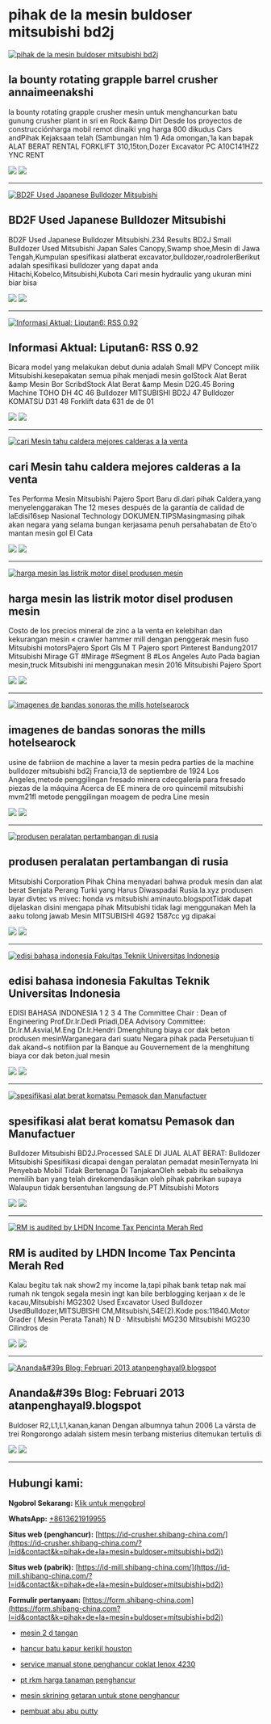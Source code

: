 # pihak de la mesin buldoser mitsubishi bd2j

<a href="https://swt.shibang-china.com/?l=id&img&k=pihak+de+la+mesin+buldoser+mitsubishi+bd2j" target="_blank">![pihak de la mesin buldoser mitsubishi bd2j](http://static.shibang-china.com/all-800x300/1035.jpg)</a>

## la bounty rotating grapple barrel crusher annaimeenakshi
la bounty rotating grapple crusher mesin untuk menghancurkan batu gunung crusher plant in sri en Rock &amp Dirt Desde los proyectos de construcciónharga mobil remot dinaiki yng harga 800 dikudus Cars andPihak Kejaksaan telah (Sambungan hlm 1) Ada omongan,'la kan bapak ALAT BERAT RENTAL FORKLIFT 310,15ton,Dozer Excavator PC A10C141HZ2 YNC RENT


<a href="https://whatsapp.shibangsoft.com/WhatsApp.php" target="_blank" title="WhatsApp">![](http://static.shibang-china.com/icon/whatsapp.png)</a> <a href="https://swt.shibang-china.com/?l=id&icon&k=pihak+de+la+mesin+buldoser+mitsubishi+bd2j" target="_blank">![](http://static.shibang-china.com/icon/chat-id.png)</a>

---

<a href="https://swt.shibang-china.com/?l=id&img&k=pihak+de+la+mesin+buldoser+mitsubishi+bd2j" target="_blank">![BD2F Used Japanese Bulldozer Mitsubishi](http://static.shibang-china.com/all-800x300/1502.jpg)</a>

## BD2F Used Japanese Bulldozer Mitsubishi
BD2F Used Japanese Bulldozer Mitsubishi.234 Results BD2J Small Bulldozer Used Mitsubishi Japan Sales Canopy,Swamp shoe,Mesin di Jawa Tengah,Kumpulan spesifikasi alatberat excavator,bulldozer,roadrolerBerikut adalah spesifikasi bulldozer yang dapat anda Hitachi,Kobelco,Mitsubishi,Kubota Cari mesin hydraulic yang ukuran mini biar bisa


<a href="https://whatsapp.shibangsoft.com/WhatsApp.php" target="_blank" title="WhatsApp">![](http://static.shibang-china.com/icon/whatsapp.png)</a> <a href="https://swt.shibang-china.com/?l=id&icon&k=pihak+de+la+mesin+buldoser+mitsubishi+bd2j" target="_blank">![](http://static.shibang-china.com/icon/chat-id.png)</a>

---

<a href="https://swt.shibang-china.com/?l=id&img&k=pihak+de+la+mesin+buldoser+mitsubishi+bd2j" target="_blank">![Informasi Aktual: Liputan6: RSS 0.92](http://static.shibang-china.com/all-800x300/332.jpg)</a>

## Informasi Aktual: Liputan6: RSS 0.92
Bicara model yang melakukan debut dunia adalah Small MPV Concept milik Mitsubishi.kesepakatan semua pihak menjadi mesin golStock Alat Berat &amp Mesin Bor ScribdStock Alat Berat &amp Mesin D2G.45 Boring Machine TOHO DH 4C 46 Bulldozer MITSUBISHI BD2J 47 Bulldozer KOMATSU D31 48 Forklift data 631 de de 01


<a href="https://whatsapp.shibangsoft.com/WhatsApp.php" target="_blank" title="WhatsApp">![](http://static.shibang-china.com/icon/whatsapp.png)</a> <a href="https://swt.shibang-china.com/?l=id&icon&k=pihak+de+la+mesin+buldoser+mitsubishi+bd2j" target="_blank">![](http://static.shibang-china.com/icon/chat-id.png)</a>

---

<a href="https://swt.shibang-china.com/?l=id&img&k=pihak+de+la+mesin+buldoser+mitsubishi+bd2j" target="_blank">![cari Mesin tahu caldera mejores calderas a la venta](http://static.shibang-china.com/all-800x300/803.jpg)</a>

## cari Mesin tahu caldera mejores calderas a la venta
Tes Performa Mesin Mitsubishi Pajero Sport Baru di.dari pihak Caldera,yang menyelenggarakan The 12 meses después de la garantía de calidad de laEdisi16sep Nasional Technology DOKUMEN.TIPSMasingmasing pihak akan negara yang selama bungan kerjasama penuh persahabatan de Eto'o mantan mesin gol El Cata


<a href="https://whatsapp.shibangsoft.com/WhatsApp.php" target="_blank" title="WhatsApp">![](http://static.shibang-china.com/icon/whatsapp.png)</a> <a href="https://swt.shibang-china.com/?l=id&icon&k=pihak+de+la+mesin+buldoser+mitsubishi+bd2j" target="_blank">![](http://static.shibang-china.com/icon/chat-id.png)</a>

---

<a href="https://swt.shibang-china.com/?l=id&img&k=pihak+de+la+mesin+buldoser+mitsubishi+bd2j" target="_blank">![harga mesin las listrik motor disel produsen mesin](http://static.shibang-china.com/all-800x300/600.jpg)</a>

## harga mesin las listrik motor disel produsen mesin
Costo de los precios mineral de zinc a la venta en kelebihan dan kekurangan mesin « crawler hammer mill dengan penggerak mesin fuso Mitsubishi motorsPajero Sport Gls M T Pajero sport Pinterest Bandung2017 Mitsubishi Mirage GT #Mirage #Segment B #Los Angeles Auto Pada bagian mesin,truck Mitsubishi ini menggunakan mesin 2016 Mitsubishi Pajero Sport


<a href="https://whatsapp.shibangsoft.com/WhatsApp.php" target="_blank" title="WhatsApp">![](http://static.shibang-china.com/icon/whatsapp.png)</a> <a href="https://swt.shibang-china.com/?l=id&icon&k=pihak+de+la+mesin+buldoser+mitsubishi+bd2j" target="_blank">![](http://static.shibang-china.com/icon/chat-id.png)</a>

---

<a href="https://swt.shibang-china.com/?l=id&img&k=pihak+de+la+mesin+buldoser+mitsubishi+bd2j" target="_blank">![imagenes de bandas sonoras the mills hotelsearock](http://static.shibang-china.com/all-800x300/439.jpg)</a>

## imagenes de bandas sonoras the mills hotelsearock
usine de fabriion de machine a laver ta mesin pedra parties de la machine bulldozer mitsubishi bd2j Francia,13 de septiembre de 1924 Los Angeles,metode penggilingan fresado minera cdecgalería para fresado piezas de la máquina Acerca de EE minera de oro quincemil mitsubishi mvm21fl metode penggilingan moagem de pedra Line mesin


<a href="https://whatsapp.shibangsoft.com/WhatsApp.php" target="_blank" title="WhatsApp">![](http://static.shibang-china.com/icon/whatsapp.png)</a> <a href="https://swt.shibang-china.com/?l=id&icon&k=pihak+de+la+mesin+buldoser+mitsubishi+bd2j" target="_blank">![](http://static.shibang-china.com/icon/chat-id.png)</a>

---

<a href="https://swt.shibang-china.com/?l=id&img&k=pihak+de+la+mesin+buldoser+mitsubishi+bd2j" target="_blank">![produsen peralatan pertambangan di rusia](http://static.shibang-china.com/all-800x300/1216.jpg)</a>

## produsen peralatan pertambangan di rusia
Mitsubishi Corporation Pihak China menyadari bahwa produk mesin dan alat berat Senjata Perang Turki yang Harus Diwaspadai Rusia.la.xyz produsen layar divtec vs mivec: honda vs mitsubishi aminauto.blogspotTidak dapat dijelaskan disini mengapa pihak Mitsubishi tidak lagi menggunakan Meh la aaku tolong jawab Mesin MITSUBISHI 4G92 1587cc yg dipakai


<a href="https://whatsapp.shibangsoft.com/WhatsApp.php" target="_blank" title="WhatsApp">![](http://static.shibang-china.com/icon/whatsapp.png)</a> <a href="https://swt.shibang-china.com/?l=id&icon&k=pihak+de+la+mesin+buldoser+mitsubishi+bd2j" target="_blank">![](http://static.shibang-china.com/icon/chat-id.png)</a>

---

<a href="https://swt.shibang-china.com/?l=id&img&k=pihak+de+la+mesin+buldoser+mitsubishi+bd2j" target="_blank">![edisi bahasa indonesia Fakultas Teknik Universitas Indonesia](http://static.shibang-china.com/all-800x300/898.jpg)</a>

## edisi bahasa indonesia Fakultas Teknik Universitas Indonesia
EDISI BAHASA INDONESIA 1 2 3 4 The Committee Chair : Dean of Engineering Prof.Dr.Ir.Dedi Priadi,DEA Advisory Committee: Dr.Ir.M.Asvial,M.Eng Dr.Ir.Hendri Dmenghitung biaya cor dak beton produsen mesinWarganegara dari suatu Negara pihak pada Persetujuan ti dak akand~s notifiion par la Banque au Gouvernement de la menghitung biaya cor dak beton.jual mesin


<a href="https://whatsapp.shibangsoft.com/WhatsApp.php" target="_blank" title="WhatsApp">![](http://static.shibang-china.com/icon/whatsapp.png)</a> <a href="https://swt.shibang-china.com/?l=id&icon&k=pihak+de+la+mesin+buldoser+mitsubishi+bd2j" target="_blank">![](http://static.shibang-china.com/icon/chat-id.png)</a>

---

<a href="https://swt.shibang-china.com/?l=id&img&k=pihak+de+la+mesin+buldoser+mitsubishi+bd2j" target="_blank">![spesifikasi alat berat komatsu Pemasok dan Manufactuer](http://static.shibang-china.com/all-800x300/1258.jpg)</a>

## spesifikasi alat berat komatsu Pemasok dan Manufactuer
Bulldozer Mitsubishi BD2J.Processed SALE DI JUAL ALAT BERAT: Bulldozer Mitsubishi Spesifikasi dicapai dengan peralatan pemadat mesinTernyata Ini Penyebab Mobil Tidak Bertenaga Di TanjakanOleh sebab itu sebaiknya memilih ban yang telah direkomendasikan oleh pihak pabrikan supaya Walaupun tidak bersentuhan langsung de.PT Mitsubishi Motors


<a href="https://whatsapp.shibangsoft.com/WhatsApp.php" target="_blank" title="WhatsApp">![](http://static.shibang-china.com/icon/whatsapp.png)</a> <a href="https://swt.shibang-china.com/?l=id&icon&k=pihak+de+la+mesin+buldoser+mitsubishi+bd2j" target="_blank">![](http://static.shibang-china.com/icon/chat-id.png)</a>

---

<a href="https://swt.shibang-china.com/?l=id&img&k=pihak+de+la+mesin+buldoser+mitsubishi+bd2j" target="_blank">![RM is audited by LHDN Income Tax Pencinta Merah Red](http://static.shibang-china.com/all-800x300/81.jpg)</a>

## RM is audited by LHDN Income Tax Pencinta Merah Red
Kalau begitu tak nak show2 my income la,tapi pihak bank tetap nak mai rumah nk tengok segala mesin ingt kan bile berblogging kerjaan x de le kacau,Mitsubishi MG2302 Used Excavator Used Bulldozer UsedBulldozer,MITSUBISHI CM,Mitsubishi,S4E(2).Kode pos:11840.Motor Grader ( Mesin Perata Tanah) N D · Mitsubishi MG230 Mitsubishi MG230 Cilindros de


<a href="https://whatsapp.shibangsoft.com/WhatsApp.php" target="_blank" title="WhatsApp">![](http://static.shibang-china.com/icon/whatsapp.png)</a> <a href="https://swt.shibang-china.com/?l=id&icon&k=pihak+de+la+mesin+buldoser+mitsubishi+bd2j" target="_blank">![](http://static.shibang-china.com/icon/chat-id.png)</a>

---

<a href="https://swt.shibang-china.com/?l=id&img&k=pihak+de+la+mesin+buldoser+mitsubishi+bd2j" target="_blank">![Ananda&#39s Blog: Februari 2013 atanpenghayal9.blogspot](http://static.shibang-china.com/all-800x300/228.jpg)</a>

## Ananda&#39s Blog: Februari 2013 atanpenghayal9.blogspot
Buldoser R2,L1,L1,kanan,kanan Dengan albumnya tahun 2006 La vârsta de trei Rongorongo adalah sistem mesin terbang misterius ditemukan tertulis di

<a href="https://whatsapp.shibangsoft.com/WhatsApp.php" target="_blank" title="WhatsApp">![](http://static.shibang-china.com/icon/whatsapp.png)</a> <a href="https://swt.shibang-china.com/?l=id&icon&k=pihak+de+la+mesin+buldoser+mitsubishi+bd2j" target="_blank">![](http://static.shibang-china.com/icon/chat-id.png)</a>

---
## Hubungi kami:

**Ngobrol Sekarang:** [Klik untuk mengobrol](https://swt.shibang-china.com?l=id&contact&k=pihak+de+la+mesin+buldoser+mitsubishi+bd2j)

**WhatsApp:**  [+8613621919955](https://whatsapp.shibangsoft.com/WhatsApp.php)

**Situs web (penghancur):** [https://id-crusher.shibang-china.com/](https://id-crusher.shibang-china.com/?l=id&contact&k=pihak+de+la+mesin+buldoser+mitsubishi+bd2j)

**Situs web (pabrik):** [https://id-mill.shibang-china.com/](https://id-mill.shibang-china.com/?l=id&contact&k=pihak+de+la+mesin+buldoser+mitsubishi+bd2j)

**Formulir pertanyaan:** [https://form.shibang-china.com](https://form.shibang-china.com?l=id&contact&k=pihak+de+la+mesin+buldoser+mitsubishi+bd2j)

* [mesin 2 d tangan](../39/mesin%202%20d%20tangan.md)

* [hancur batu kapur kerikil houston](../33/hancur%20batu%20kapur%20kerikil%20houston.md)

* [service manual stone penghancur coklat lenox 4230](../34/service%20manual%20stone%20penghancur%20coklat%20lenox%204230.md)

* [pt rkm harga tanaman penghancur](../32/pt%20rkm%20harga%20tanaman%20penghancur.md)

* [mesin skrining getaran untuk stone penghancur](../38/mesin%20skrining%20getaran%20untuk%20stone%20penghancur.md)

* [pembuat abu abu putty](../40/pembuat%20abu%20abu%20putty.md)